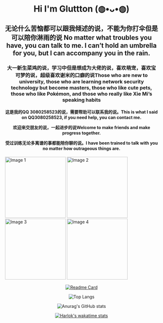 
<h1 align="center">Hi  I'm Gluttton (◍•ᴗ•◍)</h1>
<h2 align="center">无论什么苦恼都可以跟我倾述的说，不能为你打伞但是可以陪你淋雨的说 No matter what troubles you have, you can talk to me. I can’t hold an umbrella for you, but I can accompany you in the rain.</h2>
<h3 align="center">大一新生菜鸡的说，学习中但是想成为大佬的说，喜欢萌宠，喜欢宝可梦的说，超级喜欢谢米的口癖的说Those who are new to university, those who are learning network security technology but become masters, those who like cute pets, those who like Pokémon, and those who really like Xie Mi’s speaking habits</h3>
<h4 align="center">
这是我的QQ 3080258523的说，需要帮助可以联系我的说。This is what I said on QQ3080258523, if you need help, you can contact me.  
  
欢迎来交朋友的说，一起进步的说Welcome to make friends and make progress together.

受过训练无论多离谱的事都能陪你聊的说。I have been trained to talk with you no matter how outrageous things are.

</h4>


<div>
  <img src="https://github.com/KayCHENvip/KayCHENvip/assets/128878325/67baa91a-0302-4246-85ae-a3955790e2cf" alt="Image 1" style="width: 200px; height: 200px;">
  <img src="https://github.com/KayCHENvip/KayCHENvip/assets/128878325/c9a38769-4555-49c2-a89a-08add65d4401" alt="Image 2" style="width: 200px; height: 200px;">
  <img src="https://github.com/KayCHENvip/KayCHENvip/assets/128878325/35be0c28-f447-47a4-9a2f-1ecd4239e191" alt="Image 3" style="width: 200px; height: 200px;">
  <img src="https://github.com/KayCHENvip/KayCHENvip/assets/128878325/b423b11f-a985-456f-a2ec-62680de5c407" alt="Image 4" style="width: 200px; height: 200px;">
</div>









<p align="center">
    <a href="https://github.com/KayCHENvip/vulnerability-poc">
        <img src="https://github-readme-stats.vercel.app/api/pin/?username=KayCHENvip&repo=vulnerability-poc" alt="Readme Card">
    </a>
</p>

<p align="center">
    <img src="https://github-readme-stats.vercel.app/api/top-langs/?username=KayCHENvip&layout=compact" alt="Top Langs">
</p>

<p align="center">
    <img src="https://github-readme-stats.vercel.app/api?username=KayCHENvip&show_icons=true&theme=synthwave" alt="Anurag's GitHub stats">
</p>

<p align="center">
    <a href="https://wakatime.com/@KayCHENvip">
        <img src="https://github-readme-stats.vercel.app/api/wakatime?username=KayCHENvip&layout=compact" alt="Harlok's wakatime stats">
    </a>
</p>


